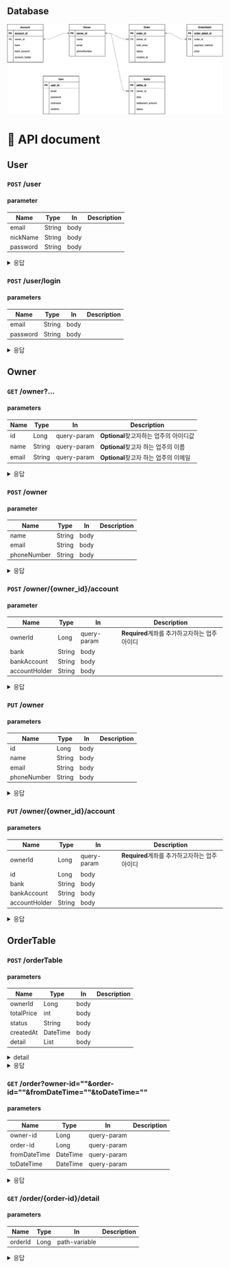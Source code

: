 ## Database
![settlement_db](./img/settlement_db.png)

# 📄 API document

## User

### `POST` /user
#### parameter
|Name|Type|In|Description|
|---|---|---|---|
|email|String|body| |
|nickName|String|body| |
|password|String|body| |

<details>
<summary>
응답
</summary>

```json
{
  "id" : "Long"
}
```
</details>


### `POST` /user/login
#### parameters
|Name|Type|In|Description|
|---|---|---|---|
|email|String|body| |
|password|String|body| |

<details>
<summary> 응답 </summary>

```json
{
  "id": "Long"
}
```
</details>


## Owner

### `GET` /owner?...
#### parameters
|Name|Type|In|Description|
|---|---|---|---|
|id|Long|query-param|**Optional**찾고자하는 업주의 아이디값|
|name|String|query-param|**Optional**찾고자 하는 업주의 이름|
|email|String|query-param|**Optional**찾고자 하는 업주의 이메일|

<details>
<summary>
응답
</summary>

```json
{
  "id": "Long",
  "name": "String",
  "email": "String",
  "phoneNumber": "String"
}
```
</details>

### `POST` /owner
#### parameter
|Name|Type|In|Description|
|---|---|---|---|
|name|String|body| |
|email|String|body| |
|phoneNumber|String|body| |

<details>
<summary>
응답
</summary>

```json
{
  "id": "Long"
}

```

</details>

### `POST` /owner/{owner_id}/account
#### parameter
|Name|Type|In|Description|
|---|---|---|---|
|ownerId|Long|query-param|**Required**계좌를 추가하고자하는 업주 아이디|
|bank|String|body| |
|bankAccount|String|body| |
|accountHolder|String|body| |

<details>
<summary>
응답
</summary>

```json
{
  "id": "Long"
}

```
</details>

### `PUT` /owner
#### parameters
|Name|Type|In|Description|
|---|---|---|---|
|id|Long|body| |
|name|String|body| |
|email|String|body| |
|phoneNumber|String|body| |

<details>
<summary>
응답
</summary>

```json
{
  "name": "String",
  "email": "String",
  "phoneNumber": "String"
}
```
</details>

### `PUT` /owner/{owner_id}/account
#### parameters
|Name|Type|In|Description|
|---|---|---|---|
|ownerId|Long|query-param|**Required**계좌를 추가하고자하는 업주 아이디|
|id|Long|body| |
|bank|String|body| |
|bankAccount|String|body| |
|accountHolder|String|body| |

<details>
<summary>
응답
</summary>

```json
{
  "ownerName": "String",
  "bank":  "String",
  "bankAccount":  "String",
  "accountHolder":  "String"
}
```
</details>

## OrderTable

### `POST` /orderTable
#### parameters
|Name|Type|In|Description|
|---|---|---|---|
|ownerId|Long|body| |
|totalPrice|int|body| |
|status|String|body| |
|createdAt|DateTime|body| |
|detail|List<detail>|body| |
<details>

<summary>
detail
</summary>

```json
{
  "paymentMethod": "String",
  "price": "Integer"
}
```
</details>

<details>
<summary>
응답
</summary>

```json
{
  "id": "Long",
  "detailIds": ["Long"]
}
```
</details>

### `GET` /order?owner-id=""&order-id=""&fromDateTime=""&toDateTime=""
#### parameters
|Name|Type|In|Description|
|---|---|---|---|
|owner-id|Long|query-param| |
|order-id|Long|query-param| |
|fromDateTime|DateTime|query-param| |
|toDateTime|DateTime|query-param| |

<details>
<summary>
응답
</summary>

```json
[
  {
    "ownerId": "Long",
    "orderId": "Long",
    "totalPrice": "Long",
    "status": "String",
    "createdAt": "DateTime"
  }
]
```
</details>

### `GET` /order/{order-id}/detail
#### parameters
|Name|Type|In|Description|
|---|---|---|---|
|orderId|Long|path-variable| |

<details>
<summary>
응답
</summary>

```json
[
  {
    "orderDetailId": "Long",
    "orderId": "Long",
    "paymentMethod": "String",
    "price": "int"
  } 
]
```
</details>